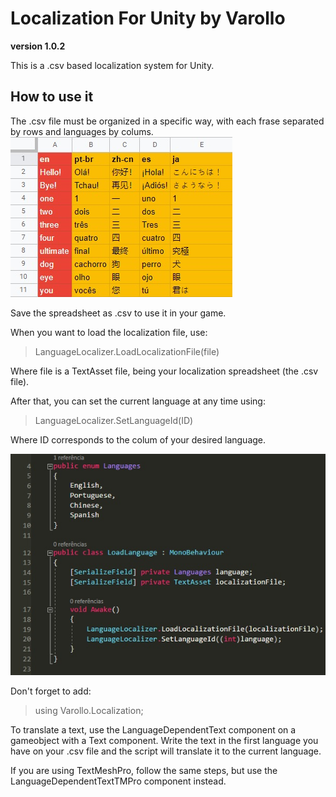 # Localization For Unity by Varollo
**version 1.0.2**

This is a .csv based localization system for Unity.

## How to use it
The .csv file must be organized in a specific way, with each frase separated by rows and languages by colums.
![](Example_images/example_table.jpg)

Save the spreadsheet as .csv to use it in your game.

When you want to load the localization file, use:

> LanguageLocalizer.LoadLocalizationFile(file)

Where file is a TextAsset file, being your localization spreadsheet (the .csv file).

After that, you can set the current language at any time using:

> LanguageLocalizer.SetLanguageId(ID)

Where ID corresponds to the colum of your desired language.

![](Example_images/example_code.jpg)

Don't forget to add:

> using Varollo.Localization;

To translate a text, use the LanguageDependentText component on a gameobject with a Text component.
Write the text in the first language you have on your .csv file and the script will translate it to the current language.

If you are using TextMeshPro, follow the same steps, but use the LanguageDependentTextTMPro component instead.